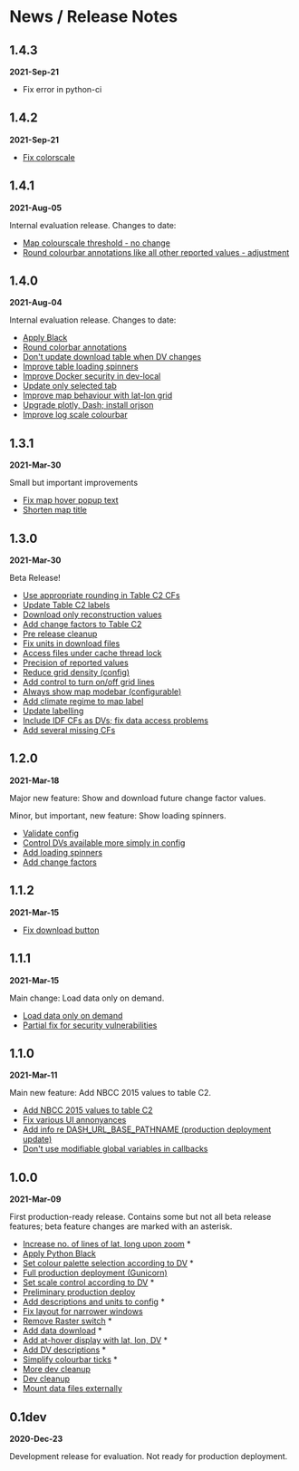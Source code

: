 # News / Release Notes

## 1.4.3

**2021-Sep-21**

- Fix error in python-ci

## 1.4.2

**2021-Sep-21**

- [Fix colorscale](https://github.com/pacificclimate/dash-dv-explorer/pull/174)

## 1.4.1

**2021-Aug-05**

Internal evaluation release. Changes to date:

- [Map colourscale threshold - no change](https://github.com/pacificclimate/dash-dv-explorer/issues/127)
- [Round colourbar annotations like all other reported values - adjustment](https://github.com/pacificclimate/dash-dv-explorer/issues/139)

## 1.4.0

**2021-Aug-04**

Internal evaluation release. Changes to date:

- [Apply Black](https://github.com/pacificclimate/dash-dv-explorer/pull/155)
- [Round colorbar annotations](https://github.com/pacificclimate/dash-dv-explorer/pull/154)
- [Don't update download table when DV changes](https://github.com/pacificclimate/dash-dv-explorer/pull/153)
- [Improve table loading spinners](https://github.com/pacificclimate/dash-dv-explorer/pull/150)
- [Improve Docker security in dev-local](https://github.com/pacificclimate/dash-dv-explorer/pull/149)
- [Update only selected tab](https://github.com/pacificclimate/dash-dv-explorer/pull/148)
- [Improve map behaviour with lat-lon grid](https://github.com/pacificclimate/dash-dv-explorer/pull/147)
- [Upgrade plotly, Dash; install orjson](https://github.com/pacificclimate/dash-dv-explorer/pull/146)
- [Improve log scale colourbar](https://github.com/pacificclimate/dash-dv-explorer/pull/145)

## 1.3.1

**2021-Mar-30**

Small but important improvements

- [Fix map hover popup text](https://github.com/pacificclimate/dash-dv-explorer/pull/144)
- [Shorten map title](https://github.com/pacificclimate/dash-dv-explorer/pull/143)

## 1.3.0

**2021-Mar-30**

Beta Release!

- [Use appropriate rounding in Table C2 CFs](https://github.com/pacificclimate/dash-dv-explorer/pull/136)
- [Update Table C2 labels](https://github.com/pacificclimate/dash-dv-explorer/pull/134)
- [Download only reconstruction values](https://github.com/pacificclimate/dash-dv-explorer/pull/131)
- [Add change factors to Table C2](https://github.com/pacificclimate/dash-dv-explorer/pull/130)
- [Pre release cleanup](https://github.com/pacificclimate/dash-dv-explorer/pull/124)
- [Fix units in download files](https://github.com/pacificclimate/dash-dv-explorer/pull/123)
- [Access files under cache thread lock](https://github.com/pacificclimate/dash-dv-explorer/pull/122)
- [Precision of reported values](https://github.com/pacificclimate/dash-dv-explorer/pull/119)
- [Reduce grid density (config)](https://github.com/pacificclimate/dash-dv-explorer/pull/117)
- [Add control to turn on/off grid lines](https://github.com/pacificclimate/dash-dv-explorer/pull/116)
- [Always show map modebar (configurable)](https://github.com/pacificclimate/dash-dv-explorer/pull/115)
- [Add climate regime to map label](https://github.com/pacificclimate/dash-dv-explorer/pull/112)
- [Update labelling](https://github.com/pacificclimate/dash-dv-explorer/pull/110)
- [Include IDF CFs as DVs; fix data access problems](https://github.com/pacificclimate/dash-dv-explorer/pull/95)
- [Add several missing CFs](https://github.com/pacificclimate/dash-dv-explorer/pull/92)


## 1.2.0

**2021-Mar-18**

Major new feature: Show and download future change factor values.

Minor, but important, new feature: Show loading spinners.

- [Validate config](https://github.com/pacificclimate/dash-dv-explorer/pull/89)
- [Control DVs available more simply in config](https://github.com/pacificclimate/dash-dv-explorer/pull/88)
- [Add loading spinners](https://github.com/pacificclimate/dash-dv-explorer/pull/85)
- [Add change factors](https://github.com/pacificclimate/dash-dv-explorer/pull/81)

## 1.1.2

**2021-Mar-15**

- [Fix download button](https://github.com/pacificclimate/dash-dv-explorer/pull/80)

## 1.1.1

**2021-Mar-15**

Main change: Load data only on demand.

- [Load data only on demand](https://github.com/pacificclimate/dash-dv-explorer/pull/78)
- [Partial fix for security vulnerabilities](https://github.com/pacificclimate/dash-dv-explorer/pull/75)


## 1.1.0

**2021-Mar-11**

Main new feature: Add NBCC 2015 values to table C2.

- [Add NBCC 2015 values to table C2](https://github.com/pacificclimate/dash-dv-explorer/pull/73)
- [Fix various UI annonyances](https://github.com/pacificclimate/dash-dv-explorer/pull/72)
- [Add info re DASH_URL_BASE_PATHNAME (production deployment update)](https://github.com/pacificclimate/dash-dv-explorer/pull/71)
- [Don't use modifiable global variables in callbacks](https://github.com/pacificclimate/dash-dv-explorer/pull/70)


## 1.0.0

**2021-Mar-09**

First production-ready release. 
Contains some but not all beta release features; beta feature changes are 
marked with an asterisk.

- [Increase no. of lines of lat, long upon zoom](https://github.com/pacificclimate/dash-dv-explorer/pull/65) *
- [Apply Python Black](https://github.com/pacificclimate/dash-dv-explorer/pull/62)
- [Set colour palette selection according to DV](https://github.com/pacificclimate/dash-dv-explorer/pull/61) *
- [Full production deployment (Gunicorn)](https://github.com/pacificclimate/dash-dv-explorer/pull/60)
- [Set scale control according to DV](https://github.com/pacificclimate/dash-dv-explorer/pull/57) *
- [Preliminary production deploy](https://github.com/pacificclimate/dash-dv-explorer/pull/55)
- [Add descriptions and units to config](https://github.com/pacificclimate/dash-dv-explorer/pull/53) *
- [Fix layout for narrower windows](https://github.com/pacificclimate/dash-dv-explorer/pull/52)
- [Remove Raster switch](https://github.com/pacificclimate/dash-dv-explorer/pull/49) *
- [Add data download](https://github.com/pacificclimate/dash-dv-explorer/pull/46) *
- [Add at-hover display with lat, lon, DV](https://github.com/pacificclimate/dash-dv-explorer/pull/42) *
- [Add DV descriptions](https://github.com/pacificclimate/dash-dv-explorer/pull/40) *
- [Simplify colourbar ticks](https://github.com/pacificclimate/dash-dv-explorer/pull/39) *
- [More dev cleanup](https://github.com/pacificclimate/dash-dv-explorer/pull/38)
- [Dev cleanup](https://github.com/pacificclimate/dash-dv-explorer/pull/32)
- [Mount data files externally](https://github.com/pacificclimate/dash-dv-explorer/pull/30)

## 0.1dev

**2020-Dec-23**

Development release for evaluation. Not ready for production deployment.